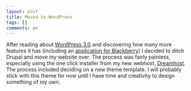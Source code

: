 ```yaml
---
layout: post
title: Moved to WordPress
tags: []
comments: on
---
```

After reading about <a href="http://www.wordpress.org/">WordPress 3.0</a> and discovering how many more features it has (including an <a href="http://blackberry.wordpress.org/">application for Blackberry</a>) I decided to ditch Drupal and move my website over. The process was fairly painless, especially using the one click installer from my new webhost, <a href="http://www.dreamhost.com/">Dreamhost</a>. The process included deciding on a new theme template. I will probably stick with this theme for now until I have time and creativity to design something of my own.
